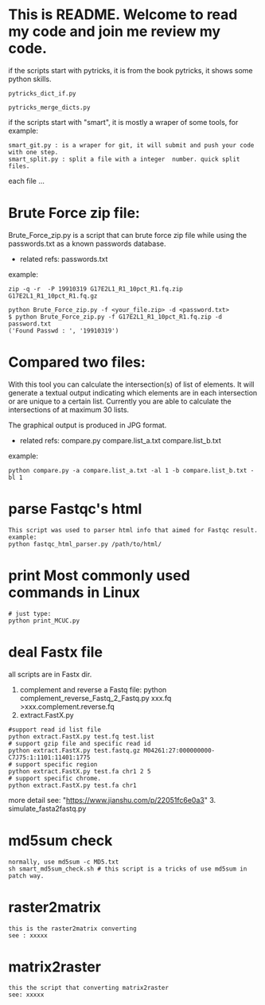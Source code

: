 # This is README. Welcome to read my code and join me review my code.

 if the scripts start with pytricks, it is from the book pytricks, it shows some python skills.

    pytricks_dict_if.py 

    pytricks_merge_dicts.py

if the scripts start with "smart", it is mostly a wraper of some tools, for example:

    smart_git.py : is a wraper for git, it will submit and push your code with one step.
    smart_split.py : split a file with a integer  number. quick split files.

each file ...

# Brute Force zip file:

Brute_Force_zip.py is a script that can brute force zip file while using the passwords.txt as a known passwords database.

* related refs: passwords.txt

example:
```
zip -q -r  -P 19910319 G17E2L1_R1_10pct_R1.fq.zip G17E2L1_R1_10pct_R1.fq.gz

python Brute_Force_zip.py -f <your_file.zip> -d <password.txt>
$ python Brute_Force_zip.py -f G17E2L1_R1_10pct_R1.fq.zip -d password.txt
('Found Passwd : ', '19910319')

```

# Compared two files:

With this tool you can calculate the intersection(s) of list of elements. It will generate a textual output indicating which elements are in each intersection or are unique to a certain list. Currently you are able to calculate the intersections of at maximum 30 lists.

The graphical output is produced in JPG format.
* related refs: compare.py compare.list_a.txt compare.list_b.txt 

example: 
```
python compare.py -a compare.list_a.txt -al 1 -b compare.list_b.txt -bl 1
```

# parse Fastqc's html
```
This script was used to parser html info that aimed for Fastqc result.
example: 
python fastqc_html_parser.py /path/to/html/
```

# print Most commonly used commands in Linux
```
# just type:
python print_MCUC.py
```

# deal Fastx file
all scripts are in Fastx dir.
1. complement and reverse a Fastq file:
python complement_reverse_Fastq_2_Fastq.py xxx.fq >xxx.complement.reverse.fq 
2. extract.FastX.py
```
#support read id list file
python extract.FastX.py test.fq test.list
# support gzip file and specific read id
python extract.FastX.py test.fastq.gz M04261:27:000000000-C7J75:1:1101:11401:1775
# support specific region 
python extract.FastX.py test.fa chr1 2 5
# support specific chrome.
python extract.FastX.py test.fa chr1
```
more detail see: "https://www.jianshu.com/p/22051fc6e0a3"
3. simulate_fasta2fastq.py

# md5sum check
```
normally, use md5sum -c MD5.txt
sh smart_md5sum_check.sh # this script is a tricks of use md5sum in patch way.
```

# raster2matrix
```
this is the raster2matrix converting
see : xxxxx
```

# matrix2raster
```
this the script that converting matrix2raster
see: xxxxx
```
